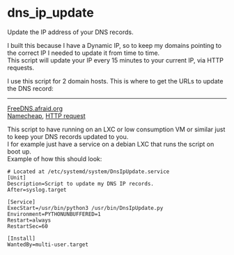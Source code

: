 # dns_ip_update
Update the IP address of your DNS records. 

I built this because I have a Dynamic IP, so to keep my domains pointing to the correct IP I needed to update it from time to time.  
This script will update your IP every 15  minutes to your current IP, via HTTP requests.

I use this script for 2 domain hosts. This is where to get the URLs to update the DNS record:  

****
[FreeDNS.afraid.org](https://freedns.afraid.org/dynamic/v2/)  
[Namecheap](https://www.namecheap.com/support/knowledgebase/article.aspx/36/11/how-do-i-start-using-dynamic-dns/), [HTTP request](https://www.namecheap.com/support/knowledgebase/article.aspx/29/11/how-to-dynamically-update-the-hosts-ip-with-an-http-request/)


This script to have running on an LXC or low consumption VM or similar just to keep your DNS records updated to you.  
I for example just have a service on a debian LXC that runs the script on boot up.   
Example of how this should look:
```
# Located at /etc/systemd/system/DnsIpUpdate.service
[Unit]
Description=Script to update my DNS IP records.
After=syslog.target

[Service]
ExecStart=/usr/bin/python3 /usr/bin/DnsIpUpdate.py
Environment=PYTHONUNBUFFERED=1
Restart=always
RestartSec=60

[Install]
WantedBy=multi-user.target
```
